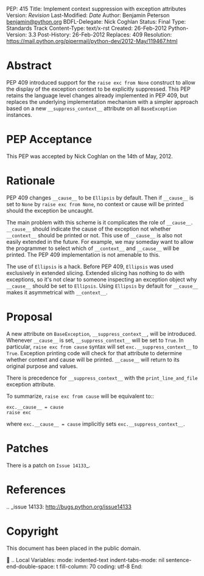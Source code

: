 PEP: 415 Title: Implement context suppression with exception attributes
Version: $Revision$ Last-Modified: $Date$ Author: Benjamin Peterson
<benjamin@python.org> BDFL-Delegate: Nick Coghlan Status: Final Type:
Standards Track Content-Type: text/x-rst Created: 26-Feb-2012
Python-Version: 3.3 Post-History: 26-Feb-2012 Replaces: 409 Resolution:
https://mail.python.org/pipermail/python-dev/2012-May/119467.html

Abstract
========

PEP 409 introduced support for the `raise exc from None` construct to
allow the display of the exception context to be explicitly suppressed.
This PEP retains the language level changes already implemented in PEP
409, but replaces the underlying implementation mechanism with a simpler
approach based on a new `__suppress_context__` attribute on all
`BaseException` instances.

PEP Acceptance
==============

This PEP was accepted by Nick Coghlan on the 14th of May, 2012.

Rationale
=========

PEP 409 changes `__cause__` to be `Ellipsis` by default. Then if
`__cause__` is set to `None` by `raise exc from None`, no context or
cause will be printed should the exception be uncaught.

The main problem with this scheme is it complicates the role of
`__cause__`. `__cause__` should indicate the cause of the exception not
whether `__context__` should be printed or not. This use of `__cause__`
is also not easily extended in the future. For example, we may someday
want to allow the programmer to select which of `__context__` and
`__cause__` will be printed. The PEP 409 implementation is not amenable
to this.

The use of `Ellipsis` is a hack. Before PEP 409, `Ellipsis` was used
exclusively in extended slicing. Extended slicing has nothing to do with
exceptions, so it's not clear to someone inspecting an exception object
why `__cause__` should be set to `Ellipsis`. Using `Ellipsis` by default
for `__cause__` makes it asymmetrical with `__context__`.

Proposal
========

A new attribute on `BaseException`, `__suppress_context__`, will be
introduced. Whenever `__cause__` is set, `__suppress_context__` will be
set to `True`. In particular, `raise exc from cause` syntax will set
`exc.__suppress_context__` to `True`. Exception printing code will check
for that attribute to determine whether context and cause will be
printed. `__cause__` will return to its original purpose and values.

There is precedence for `__suppress_context__` with the
`print_line_and_file` exception attribute.

To summarize, `raise exc from cause` will be equivalent to::

    exc.__cause__ = cause
    raise exc

where `exc.__cause__ = cause` implicitly sets
`exc.__suppress_context__`.

Patches
=======

There is a patch on `Issue 14133`\_.

References
==========

.. \_issue 14133: http://bugs.python.org/issue14133

Copyright
=========

This document has been placed in the public domain.

 .. Local Variables: mode: indented-text indent-tabs-mode: nil
sentence-end-double-space: t fill-column: 70 coding: utf-8 End:
